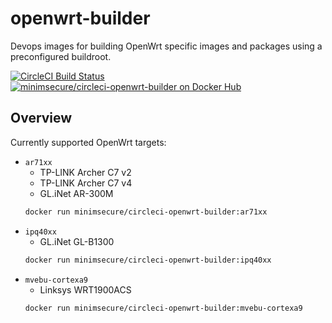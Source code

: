 # openwrt-builder

Devops images for building OpenWrt specific images and packages using a preconfigured buildroot.

[![CircleCI Build Status](https://img.shields.io/circleci/project/github/MinimSecure/openwrt-builder.svg?style=flat-square)][1]
[![minimsecure/circleci-openwrt-builder on Docker Hub](https://img.shields.io/badge/docker%20hub-repo-blue.svg?style=flat-square)][2]

## Overview

Currently supported OpenWrt targets:

* `ar71xx`
  * TP-LINK Archer C7 v2
  * TP-LINK Archer C7 v4
  * GL.iNet AR-300M
  ```bash
  docker run minimsecure/circleci-openwrt-builder:ar71xx
  ```
* `ipq40xx`
  * GL.iNet GL-B1300
  ```bash
  docker run minimsecure/circleci-openwrt-builder:ipq40xx
  ```
* `mvebu-cortexa9`
  * Linksys WRT1900ACS
  ```bash
  docker run minimsecure/circleci-openwrt-builder:mvebu-cortexa9
  ```

[1]: https://circleci.com/gh/MinimSecure/unum-sdk
[2]: https://hub.docker.com/r/minimsecure/circleci-openwrt-builder
